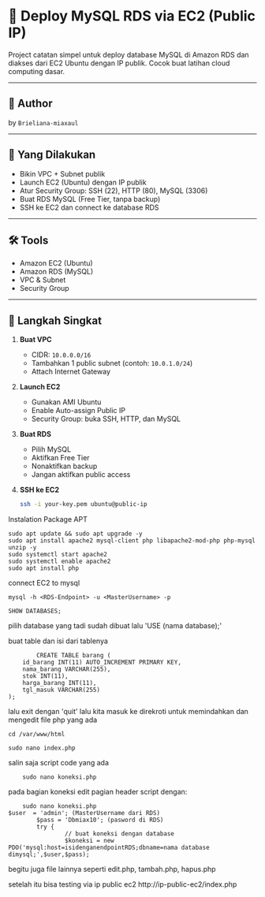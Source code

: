 # 🔧 Deploy MySQL RDS via EC2 (Public IP)

Project catatan simpel untuk deploy database MySQL di Amazon RDS dan diakses dari EC2 Ubuntu dengan IP publik. Cocok buat latihan cloud computing dasar.

---

## 👤 Author
by `Brieliana-miaxaul` 

---

## 📌 Yang Dilakukan

- Bikin VPC + Subnet publik
- Launch EC2 (Ubuntu) dengan IP publik
- Atur Security Group: SSH (22), HTTP (80), MySQL (3306)
- Buat RDS MySQL (Free Tier, tanpa backup)
- SSH ke EC2 dan connect ke database RDS

---

## 🛠️ Tools

- Amazon EC2 (Ubuntu)
- Amazon RDS (MySQL)
- VPC & Subnet
- Security Group

---

## 🚀 Langkah Singkat

1. **Buat VPC**
   - CIDR: `10.0.0.0/16`
   - Tambahkan 1 public subnet (contoh: `10.0.1.0/24`)
   - Attach Internet Gateway

2. **Launch EC2**
   - Gunakan AMI Ubuntu
   - Enable Auto-assign Public IP
   - Security Group: buka SSH, HTTP, dan MySQL

3. **Buat RDS**
   - Pilih MySQL
   - Aktifkan Free Tier
   - Nonaktifkan backup
   - Jangan aktifkan public access

4. **SSH ke EC2**
   ```bash
   ssh -i your-key.pem ubuntu@public-ip


 Instalation Package APT
 ```
sudo apt update && sudo apt upgrade -y
sudo apt install apache2 mysql-client php libapache2-mod-php php-mysql unzip -y
sudo systemctl start apache2
sudo systemctl enable apache2
sudo apt install php
```

connect EC2 to mysql
```
mysql -h <RDS-Endpoint> -u <MasterUsername> -p
```

```
SHOW DATABASES;
```
pilih database yang tadi sudah dibuat lalu 'USE (nama database);'

buat table dan isi dari tablenya
```
	    CREATE TABLE barang (
    id_barang INT(11) AUTO_INCREMENT PRIMARY KEY,
    nama_barang VARCHAR(255),
    stok INT(11),
    harga_barang INT(11),
    tgl_masuk VARCHAR(255)
);
```

lalu exit dengan 'quit' lalu kita masuk ke direkroti untuk memindahkan dan mengedit file php yang ada
```
cd /var/www/html
```
```
sudo nano index.php
```
salin saja script code yang ada


```
    sudo nano koneksi.php
```
pada bagian koneksi edit pagian header script dengan:
```
    sudo nano koneksi.php
$user  = 'admin'; (MasterUsername dari RDS)
        $pass = 'Dbmiax10'; (pasword di RDS)
        try {
                // buat koneksi dengan database
                $koneksi = new PDO('mysql:host=isidenganendpointRDS;dbname=nama database dimysql;',$user,$pass);
```
begitu juga file lainnya seperti edit.php, tambah.php, hapus.php


setelah itu bisa testing via ip public ec2
http://ip-public-ec2/index.php


